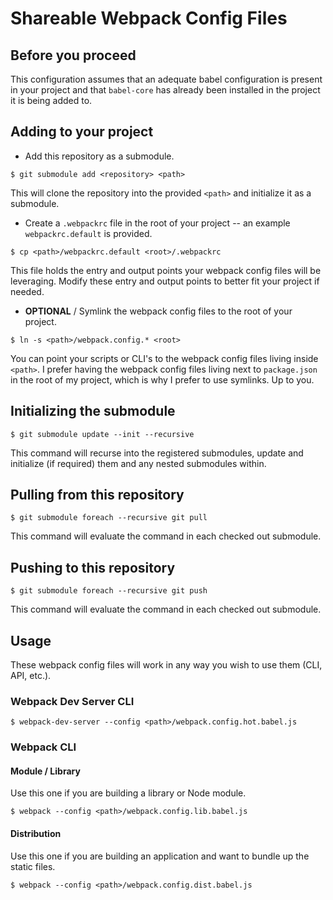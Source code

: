 # Shareable Webpack Config Files

## Before you proceed

This configuration assumes that an adequate babel configuration is present in your project and that `babel-core` has already been installed in the project it is being added to.

## Adding to your project
  * Add this repository as a submodule.
  ```
  $ git submodule add <repository> <path>
  ```
  This will clone the repository into the provided `<path>` and initialize it as a submodule.

  * Create a `.webpackrc` file in the root of your project -- an example `webpackrc.default` is provided.
  ```
  $ cp <path>/webpackrc.default <root>/.webpackrc
  ```
  This file holds the entry and output points your webpack config files will be leveraging. Modify these entry and output points to better fit your project if needed.

  * **OPTIONAL** / Symlink the webpack config files to the root of your project.
  ```
  $ ln -s <path>/webpack.config.* <root>
  ```
  You can point your scripts or CLI's to the webpack config files living inside `<path>`. I prefer having the webpack config files living next to `package.json` in the root of my project, which is why I prefer to use symlinks. Up to you.

## Initializing the submodule
```
$ git submodule update --init --recursive
```
This command will recurse into the registered submodules, update and initialize (if required) them and any nested submodules within.

## Pulling from this repository
```
$ git submodule foreach --recursive git pull
```
This command will evaluate the command in each checked out submodule.

## Pushing to this repository
```
$ git submodule foreach --recursive git push
```
This command will evaluate the command in each checked out submodule.

## Usage
These webpack config files will work in any way you wish to use them (CLI, API, etc.).

### Webpack Dev Server CLI
```
$ webpack-dev-server --config <path>/webpack.config.hot.babel.js
```

### Webpack CLI

#### Module / Library
Use this one if you are building a library or Node module.
```
$ webpack --config <path>/webpack.config.lib.babel.js
```

#### Distribution
Use this one if you are building an application and want to bundle up the static files.
```
$ webpack --config <path>/webpack.config.dist.babel.js
```

